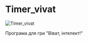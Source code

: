 # Timer_vivat

 ![Timer_vivat](https://user-images.githubusercontent.com/33905242/81964481-50aeb180-961f-11ea-8adf-ab57fa4a1654.png)
 
 Програма для гри "Віват, інтелект!"